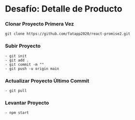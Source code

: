 # Desafío: Detalle de Producto


### Clonar Proyecto Primera Vez
```
git clone https://github.com/fatapp2020/react-promise2.git
```

### Subir Proyecto
```
- git init
- git add .
- git commit -m ""
- git push -u origin main
```

### Actualizar Proyecto Último Commit
```
- git pull
```

### Levantar Proyecto
```
- npm start
```